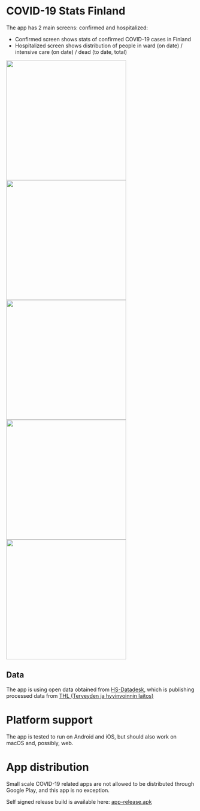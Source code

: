 # COVID-19 Stats Finland

The app has 2 main screens: confirmed and hospitalized:
 - Confirmed screen shows stats of confirmed COVID-19 cases in Finland
 - Hospitalized screen shows distribution of people in ward (on date) / intensive care (on date) / dead (to date, total)

<img src="../assets/img/screen_confirmed_cumulative_selection.png" width="320" />
<img src="../assets/img/screen_confirmed_daily_selection.png" width="320" />
<img src="../assets/img/screen_hospitalized_selection.png" width="320" />
<img src="../assets/img/screen_hospitalized_selection_dark.png" width="320" />
<img src="../assets/img/screen_info_dark.png" width="320" />

## Data

The app is using open data obtained from [HS-Datadesk](https://github.com/HS-Datadesk/koronavirus-avoindata), which is publishing processed data from [THL (Terveyden ja hyvinvoinnin laitos)](https://thl.fi/)

# Platform support

The app is tested to run on Android and iOS, but should also work on macOS and, possibly, web.

# App distribution

Small scale COVID-19 related apps are not allowed to be distributed through Google Play, and this app is no exception.

Self signed release build is available here: [app-release.apk](https://github.com/secretwpn/covid_stats_finland/raw/master/apk/app-release.apk)